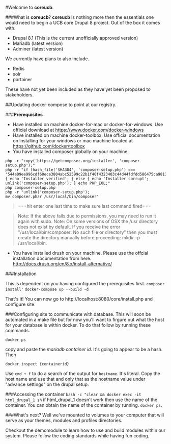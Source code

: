 #Welcome to **coreucb**.

###What is **coreucb**?
**coreucb** is nothing more then the essentials one would need to begin a UCB core Drupal 8 project. Out of the box it comes with.

* Drupal 8.1  (This is the current unofficially approved version)
* Mariadb (latest version)
* Adminer (latest version)

We currently have plans to also include.

* Redis 
* solr
* portainer

These have not yet been included as they have yet been proposed to stakeholders.

##Updating docker-compose to point at our registry.

###**Prerequisites**
* Have installed on machine docker-for-mac or docker-for-windows.  Use official download at https://www.docker.com/docker-windows
* Have installed on machine docker-toolbox.  Use official documentation on installing for your windows or mac machine located at https://github.com/docker/toolbox
* You have installed composer globally on your machine.
```
php -r "copy('https://getcomposer.org/installer', 'composer-setup.php');"
php -r "if (hash_file('SHA384', 'composer-setup.php') === '544e09ee996cdf60ece3804abc52599c22b1f40f4323403c44d44fdfdd586475ca9813a858088ffbc1f233e9b180f061') { echo 'Installer verified'; } else { echo 'Installer corrupt'; unlink('composer-setup.php'); } echo PHP_EOL;"
php composer-setup.php
php -r "unlink('composer-setup.php');
mv composer.phar /usr/local/bin/composer"
```
> ===hit enter one last time to make sure last command fired===

> Note: If the above fails due to permissions, you may need to run it again with sudo.
Note: On some versions of OSX the /usr directory does not exist by default. If you receive the error "/usr/local/bin/composer: No such file or directory" then you must create the directory manually before proceeding: mkdir -p /usr/local/bin.

* You have installed drush on your machine.  Please use the offcial installation documentation from here. http://docs.drush.org/en/8.x/install-alternative/ 


###Installation

This is dependent on you having configured the prerequisites first.
`composer install'`
`docker-compose up --build -d`

That's it!  You can now go to http://localhost:8080/core/install.php and configure site. 

###Configuring site to communicate with database.
This will soon be automated in a make file but for now you'll want to firgure out what the host for your database is within docker. To do that follow by running these commands.

`docker ps`

copy and paste the *mariadb container id*.  It's going to appear to be a hash.  Then

`docker inspect {containerid}`

Use `cmd + f` to do a search of the output for `hostname`.  It's literal.  Copy the host name and use that and only that as the hostname value under "advance settings" on the drupal setup.  

###Accessing the container
 `bash -c "clear && docker exec -it html_drupal_1 sh`
 if html_drupal_1 doesn't work then use the name of the container.  You can obtain the name of the container by running.  `docker ps`.
 
 ###What's next?
 Well we've mounted to volumes to your computer that will serve as your themes, modules and profiles directories. 
 
Checkout the demomodule to learn how to use and build modules within our system.  Please follow the coding standards while having fun coding.

